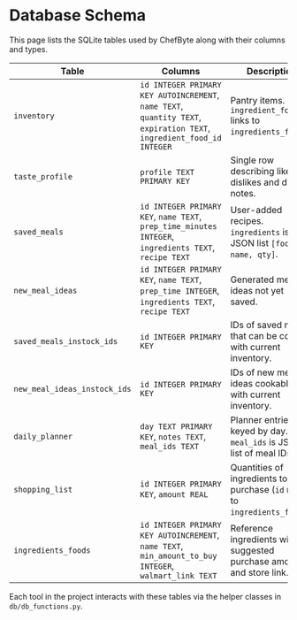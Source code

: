 # Database Schema

This page lists the SQLite tables used by ChefByte along with their columns and types.

| Table | Columns | Description |
|-------|---------|-------------|
| `inventory` | `id INTEGER PRIMARY KEY AUTOINCREMENT`, `name TEXT`, `quantity TEXT`, `expiration TEXT`, `ingredient_food_id INTEGER` | Pantry items. `ingredient_food_id` links to `ingredients_foods`. |
| `taste_profile` | `profile TEXT PRIMARY KEY` | Single row describing likes, dislikes and dietary notes. |
| `saved_meals` | `id INTEGER PRIMARY KEY`, `name TEXT`, `prep_time_minutes INTEGER`, `ingredients TEXT`, `recipe TEXT` | User-added recipes. `ingredients` is JSON list `[food_id, name, qty]`. |
| `new_meal_ideas` | `id INTEGER PRIMARY KEY`, `name TEXT`, `prep_time INTEGER`, `ingredients TEXT`, `recipe TEXT` | Generated meal ideas not yet saved. |
| `saved_meals_instock_ids` | `id INTEGER PRIMARY KEY` | IDs of saved meals that can be cooked with current inventory. |
| `new_meal_ideas_instock_ids` | `id INTEGER PRIMARY KEY` | IDs of new meal ideas cookable with current inventory. |
| `daily_planner` | `day TEXT PRIMARY KEY`, `notes TEXT`, `meal_ids TEXT` | Planner entries keyed by day. `meal_ids` is JSON list of meal IDs. |
| `shopping_list` | `id INTEGER PRIMARY KEY`, `amount REAL` | Quantities of ingredients to purchase (`id` refers to `ingredients_foods`). |
| `ingredients_foods` | `id INTEGER PRIMARY KEY AUTOINCREMENT`, `name TEXT`, `min_amount_to_buy INTEGER`, `walmart_link TEXT` | Reference ingredients with a suggested purchase amount and store link. |

Each tool in the project interacts with these tables via the helper classes in `db/db_functions.py`.
